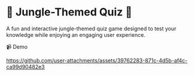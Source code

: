 # 🌿 Jungle-Themed Quiz 🦁  

A fun and interactive jungle-themed quiz game designed to test your knowledge while enjoying an engaging user experience.  

📹 Demo  


https://github.com/user-attachments/assets/39762283-871c-4d5b-af4c-ca99d90482e3

